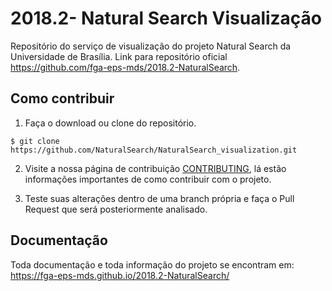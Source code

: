 # 2018.2- Natural Search Visualização
Repositório do serviço de visualização do projeto Natural Search da Universidade de Brasília. Link para repositório oficial https://github.com/fga-eps-mds/2018.2-NaturalSearch.

## Como contribuir

1. Faça o download ou clone do repositório.
```console
$ git clone https://github.com/NaturalSearch/NaturalSearch_visualization.git
```
2. Visite a nossa página de contribuição [CONTRIBUTING](https://fga-eps-mds.github.io/2018.2-NaturalSearch/docs/CONTRIBUTING.html), lá estão informações importantes de como contribuir com o projeto.

3. Teste suas alterações dentro de uma branch própria e faça o Pull Request que será posteriormente analisado.

## Documentação

Toda documentação e toda informação do projeto se encontram em: https://fga-eps-mds.github.io/2018.2-NaturalSearch/
